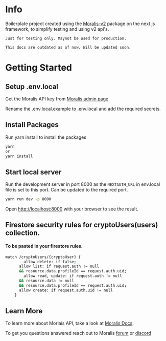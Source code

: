 # Info

Boilerplate project created using the [Moralis-v2](https://moralis.io/) package on the next.js framework, to simplify testing and using v2 api's.

`Just for testing only. Maynot be used for production.`

`This docs are outdated as of now. Will be updated soon.`

# Getting Started

## Setup .env.local

Get the Moralis API key from [Moralis admin page](https://admin.moralis.io/web3apis)

Rename the .env.local.example to .env.local and add the required secrets.

## Install Packages

Run yarn install to install the packages

```bash
yarn
or
yarn install
```

## Start local server

Run the development server in port 8000 as the `NEXTAUTH_URL` in env.local file is set to this port. Can be updated to the required port.

```bash
yarn run dev -p 8000
```

Open [http://localhost:8000](http://localhost:8000) with your browser to see the result.

## Firestore security rules for cryptoUsers(users) collection.

#### To be pasted in your firestore rules.

```bash
match /cryptoUsers/{cryptoUser} {
    	allow delete: if false;
      allow list: if request.auth != null
      && resource.data.profileId == request.auth.uid;
  		allow read, update: if request.auth != null
      && resource.data != null
      && resource.data.profileId == request.auth.uid;
      allow create: if request.auth.uid != null
  	}

```

## Learn More

To learn more about Morlais API, take a look at [Moralis Docs](https://docs.moralis.io/moralis-dapp/solana-api).

To get you questions answered reach out to Moralis [forum](https://forum.moralis.io/) or [discord](https://moralis.io/joindiscord/)
